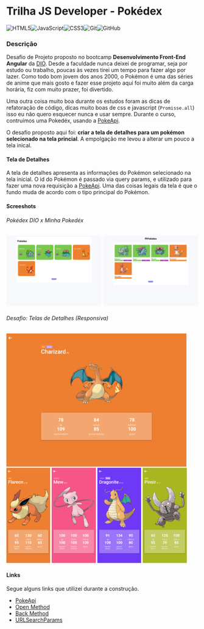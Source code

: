# Trilha JS Developer - Pokédex


![HTML5](https://img.shields.io/badge/html5-%23E34F26.svg?style=for-the-badge&logo=html5&logoColor=white)![JavaScript](https://img.shields.io/badge/javascript-%23323330.svg?style=for-the-badge&logo=javascript&logoColor=%23F7DF1E)![CSS3](https://img.shields.io/badge/css3-%231572B6.svg?style=for-the-badge&logo=css3&logoColor=white)![Git](https://img.shields.io/badge/git-%23F05033.svg?style=for-the-badge&logo=git&logoColor=white)![GitHub](https://img.shields.io/badge/github-%23121011.svg?style=for-the-badge&logo=github&logoColor=white)


### Descrição
Desafio de Projeto proposto no bootcamp **Desenvolvimento Front-End Angular** da [DIO](https://www.dio.me/en). Desde a faculdade nunca deixei de programar, seja por estudo ou trabalho, poucas às vezes tirei um tempo para fazer algo por lazer. Como todo bom jovem dos anos 2000, o Pokémon é uma das séries de anime que mais gosto e fazer esse projeto aqui foi muito além da carga horária, fiz com muito prazer, foi divertido.

Uma outra coisa muito boa durante os estudos foram as dicas de refatoração de código, dicas muito boas de css e javascript (`Promisse.all`) isso eu não quero esquecer nunca e usar sempre. Durante o curso, contruímos uma Pokedéx, usando a [PokeApi](https://pokeapi.co/docs/v2#pokemon).

O desafio proposto aqui foi: **criar a tela de detalhes para um pokémon selecionado na tela princial**. A empolgação me levou a alterar um pouco a tela inical.

#### Tela de Detalhes
A tela de detalhes apresenta as informações do Pokémon selecionado na tela inicial. O id do Pokémon é passado via query params, e utilizado para fazer uma nova requisição a [PokeApi](https://pokeapi.co/docs/v2#pokemon). Uma das coisas legais da tela é que o fundo muda de acordo com o tipo principal do Pokémon.

#### Screeshots
###### Pokédex DIO x Minha Pokedéx
<img src="./screenshots/old_home.png" width="250">
<img src="./screenshots/new_home.png" width="250">

###### Desafio: Telas de Detalhes (Responsiva)
<img src="./screenshots/detail_01.png" height="350"><br/>
<img src="./screenshots/detail_02.png" height="250">
<img src="./screenshots/detail_03.png" height="250">
<img src="./screenshots/detail_04.png" height="250">
<img src="./screenshots/detail_05.png" height="250">


#### Links
Segue alguns links que utilizei durante a construção.

* [PokeApi](https://pokeapi.co/docs/v2#pokemon)
* [Open Method](https://developer.mozilla.org/en-US/docs/Web/API/Window/open)
* [Back Method](https://developer.mozilla.org/en-US/docs/Web/API/History/back)
* [URLSearchParams](https://developer.mozilla.org/en-US/docs/Web/API/URLSearchParams)